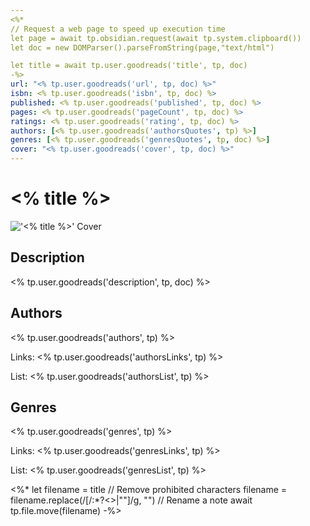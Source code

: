 ```yaml
---
<%*
// Request a web page to speed up execution time
let page = await tp.obsidian.request(await tp.system.clipboard())
let doc = new DOMParser().parseFromString(page,"text/html")

let title = await tp.user.goodreads('title', tp, doc)
-%>
url: "<% tp.user.goodreads('url', tp, doc) %>"
isbn: <% tp.user.goodreads('isbn', tp, doc) %>
published: <% tp.user.goodreads('published', tp, doc) %>
pages: <% tp.user.goodreads('pageCount', tp, doc) %>
ratings: <% tp.user.goodreads('rating', tp, doc) %>
authors: [<% tp.user.goodreads('authorsQuotes', tp) %>]
genres: [<% tp.user.goodreads('genresQuotes', tp, doc) %>]
cover: "<% tp.user.goodreads('cover', tp, doc) %>"
---
```


# <% title %>

!['<% title %>' Cover](<% tp.user.goodreads('cover', tp, doc) %>)

## Description

<% tp.user.goodreads('description', tp, doc) %>

## Authors

<% tp.user.goodreads('authors', tp) %>

Links: <% tp.user.goodreads('authorsLinks', tp) %>

List:
<% tp.user.goodreads('authorsList', tp) %>

## Genres

<% tp.user.goodreads('genres', tp) %>

Links: <% tp.user.goodreads('genresLinks', tp) %>

List:
<% tp.user.goodreads('genresList', tp) %>

<%* 
let filename = title
// Remove prohibited characters
filename = filename.replace(/[/\:*?<>|""]/g, "")
// Rename a note
await tp.file.move(filename)
-%>
